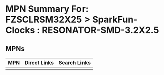 



# MPN Summary For: FZSCLRSM32X25 > SparkFun-Clocks : RESONATOR-SMD-3.2X2.5

## MPNs
  

|MPN|Direct Links|Search Links|
| :--- | :--- | :--- |
||||
